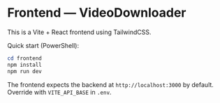 # Frontend — VideoDownloader

This is a Vite + React frontend using TailwindCSS.

Quick start (PowerShell):

```powershell
cd frontend
npm install
npm run dev
```

The frontend expects the backend at `http://localhost:3000` by default. Override with `VITE_API_BASE` in `.env`.
